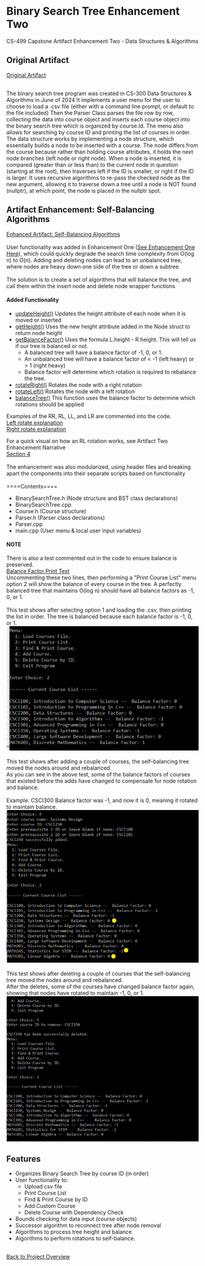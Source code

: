 # Binary Search Tree Enhancement Two
CS-499 Capstone Artifact Enhancement Two - Data Structures & Algorithms

## Original Artifact
[Original Artifact](https://github.com/AnthonyBaratti/EnhancementTwo/tree/main/BinarySearchTree)<br><br>

The binary search tree program was created in CS-300 Data Structures & Algorithms in June of 2024
It implements a user menu for the user to choose to load a .csv file (either with a command line prompt, or default to the file included)
Then the Parser Class parses the file row by row, collecting the data into course object and inserts each course object into the binary search tree which is organized by course.Id. The menu also allows for searching by course ID and printing the list of courses in order. The data structure works by implementing a node structure, which essentially builds a node to be inserted with a course. The node differs from the course because rather than holding course attributes, it holds the next node branches (left node or right node). When a node is inserted, it is compared (greater than or less than) to the current node in question (starting at the root), then traverses left if the ID is smaller, or right if the ID is larger. It uses recursive algorithms to re-pass the checked node as the new argument, allowing it to traverse down a tree until a node is NOT found (nullptr), at which point, the node is placed in the nullptr spot.

## Artifact Enhancement: Self-Balancing Algorithms
[Enhanced Artifact: Self-Balancing Algorithms](https://github.com/AnthonyBaratti/EnhancementTwo/tree/main/BinarySearchTreeEnhancementTwo)<br> <br>
User functionality was added in Enhancement One ([See Enhancement One Here](https://github.com/AnthonyBaratti/EnhancementOne)), which could quickly degrade the search time complexity from O(log n) to O(n). Adding and deleting nodes can lead to an unbalanced tree, where nodes are heavy down one side of the tree or down a subtree. <br><br>
The solution is to create a set of algorithms that will balance the tree, and call them within the insert node and delete node wrapper functions <br>
#### Added Functionality
- [updateHeight()](https://github.com/AnthonyBaratti/EnhancementTwo/blob/main/BinarySearchTreeEnhancementTwo/BinarySearchTree.cpp#L384) Updates the height attribute of each node when it is moved or inserted
- [getHeight()](https://github.com/AnthonyBaratti/EnhancementTwo/blob/main/BinarySearchTreeEnhancementTwo/BinarySearchTree.cpp#L339) Uses the new height attribute added in the Node struct to return node height
- [getBalanceFactor()](https://github.com/AnthonyBaratti/EnhancementTwo/blob/main/BinarySearchTreeEnhancementTwo/BinarySearchTree.cpp#L363) Uses the formula L.height - R.height. This will tell us if our tree is balanced or not.
   - A balanced tree will have a balance factor of -1, 0, or 1.
   - An unbalanced tree will have a balance factor of < -1 (left heavy) or > 1 (right heavy)
   - Balance factor will determine which rotation is required to rebalance the tree.
- [rotateRight()](https://github.com/AnthonyBaratti/EnhancementTwo/blob/main/BinarySearchTreeEnhancementTwo/BinarySearchTree.cpp#L487) Rotates the node with a right rotation
- [rotateLeft()](https://github.com/AnthonyBaratti/EnhancementTwo/blob/main/BinarySearchTreeEnhancementTwo/BinarySearchTree.cpp#L450) Rotates the node with a left rotation
- [balanceTree()](https://github.com/AnthonyBaratti/EnhancementTwo/blob/main/BinarySearchTreeEnhancementTwo/BinarySearchTree.cpp#L512) This function uses the balance factor to determine which rotations should be applied

Examples of the RR, RL, LL, and LR are commented into the code.  
[Left rotate explanation](https://github.com/AnthonyBaratti/EnhancementTwo/blob/main/BinarySearchTreeEnhancementTwo/BinarySearchTree.cpp#L408)  
[Right rotate explanation](https://github.com/AnthonyBaratti/EnhancementTwo/blob/main/BinarySearchTreeEnhancementTwo/BinarySearchTree.cpp#L467)  

For a quick visual on how an RL rotation works, see Artifact Two Enhancement Narrative  
[Section 4](https://github.com/AnthonyBaratti/EnhancementTwo/blob/main/Artifact%20Two%20Enhancement%20Narrative.pdf)  
<br>
The enhancement was also modularized, using header files and breaking apart the components into their separate scripts based on functionality <br> <br>
====Contents==== <br>

- BinarySearchTree.h (Node structure and BST class declarations)
- BinarySearchTree.cpp
- Course.h (Course structure)
- Parser.h (Parser class declarations)
- Parser.cpp
- main.cpp (User menu & local user input variables)

#### NOTE
There is also a test commented out in the code to ensure balance is preserved.  
[Balance Factor Print Test](https://github.com/AnthonyBaratti/EnhancementTwo/blob/main/BinarySearchTreeEnhancementTwo/BinarySearchTree.cpp#L134)  
Uncommenting these two lines, then performing a "Print Course List" menu option 2 will show the balance of every course in the tree. A perfectly balanced tree that maintains O(log n) should have all balance factors as -1, 0, or 1.<br><br>
This test shows after selecting option 1 and loading the .csv, then printing the list in order. The tree is balanced because each balance factor is -1, 0, or 1.<br>
![PreAddTest](Tests/PreAddTest.png)<br><br>
This test shows after adding a couple of courses, the self-balancing tree moved the nodes around and rebalanced.<br>
As you can see in the above test, some of the balance factors of courses that existed before the adds have changed to compensate for node rotation and balance.<br><br>
Example: CSCI300 Balance factor was -1, and now it is 0, meaning it rotated to maintain balance.<br>
![PostAddTest](Tests/PostAddTest.png)<br><br>
This test shows after deleting a couple of courses that the self-balancing tree moved the nodes around and rebalanced.<br>
After the deletes, some of the courses have changed balance factor again, showing that nodes have rotated to maintain -1, 0, or 1.<br>
![PostDeleteTest](Tests/PostDeleteTest.png)<br>


## Features
- Organizes Binary Search Tree by course ID (in order)
- User functionality to:
  - Upload csv file
  - Print Course List
  - Find & Print Course by ID
  - Add Custom Course
  - Delete Course with Dependency Check
- Bounds checking for data input (course objects)
- Successor algorithm to reconnect tree after node removal
- Algorithms to process tree height and balance
- Algorithms to perform rotations to self-balance. <br><br>

[Back to Project Overview](https://github.com/AnthonyBaratti/AnthonyBaratti.github.io/tree/main?tab=readme-ov-file#cs-499-computer-science-capstone-project-snhu)
